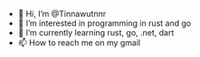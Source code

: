 - 👋 Hi, I’m @Tinnawutnnr
- 👀 I’m interested in programming in rust and go
- 🌱 I’m currently learning rust, go, .net, dart
- 📫 How to reach me on my gmail

<!---
Tinnawutnnr/Tinnawutnnr is a ✨ special ✨ repository because its `README.md` (this file) appears on your GitHub profile.
You can click the Preview link to take a look at your changes.
--->
